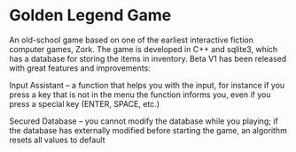 # Golden Legend Game
An old-school game based on one of the earliest interactive fiction computer games, Zork. The game is developed in C++ and sqlite3, which has a database for storing the items in inventory. Beta V1 has been released with great features and improvements:  

Input Assistant – a function that helps you with the input, for instance if you press a key that is not in the menu the function informs you, even if you press a special key (ENTER, SPACE, etc.)

Secured Database – you cannot modify the database while you playing; if the database has externally modified before starting the game, an algorithm resets all values to default
